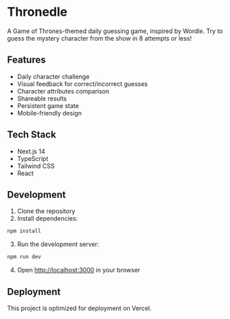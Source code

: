 # Thronedle

A Game of Thrones-themed daily guessing game, inspired by Wordle. Try to guess the mystery character from the show in 8 attempts or less!

## Features

- Daily character challenge
- Visual feedback for correct/incorrect guesses
- Character attributes comparison
- Shareable results
- Persistent game state
- Mobile-friendly design

## Tech Stack

- Next.js 14
- TypeScript
- Tailwind CSS
- React

## Development

1. Clone the repository
2. Install dependencies:
```bash
npm install
```
3. Run the development server:
```bash
npm run dev
```
4. Open [http://localhost:3000](http://localhost:3000) in your browser

## Deployment

This project is optimized for deployment on Vercel.
